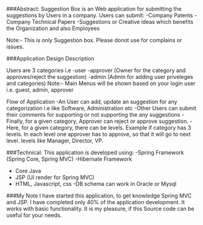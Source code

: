 ###Abstract:
Suggestion Box is an Web application for submitting the suggestions by Users in a company.
Users can submit:
-Company Patents
-Company Technical Papers
-Suggestions or Creative ideas which benefits the Organization and also Employees
	
Note:- This is only Suggestion box. Please donot use for complains or issues.

###Application Design Description

Users are 3 categories i.e 
-user
-approver (Owner for the category and approves/reject the suggestion)
-admin (Admin for adding user priveleges and categories)
Note:- Main Menus will be shown based on your login user i.e. guest, admin, approver

Flow of Application
-An User can add, update an suggestion for any categorization i.e like Software, Administration etc
-Other Users can submit their comments for supporting or not supporting the any suggestions
-Finally, for a given category, Approver can reject or approve suggestion.
-Here, for a given category, there can be levels. 
Example if category has 3 levels. In each level one approver has to approve, so that it will go to next level.
levels like Manager, Director, VP.

###Technical:
This application is developed using:
-Spring Framework (Spring Core, Spring MVC)
-Hibernate Framework 
- Core Java
- JSP (UI render for Spring MVC)
- HTML, Javascript, css
-DB schema can work in Oracle or Mysql


###My Note
I have started this application, to get knowledge Spring MVC and JSP.
I have completed only 40% of the application development. It works with basic functionality.
It is my pleasure, if this Source code can be useful for your needs.